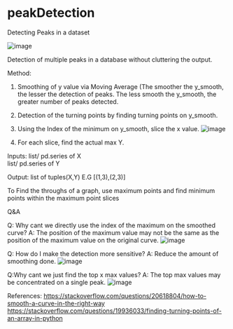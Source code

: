 # peakDetection
Detecting Peaks in a dataset

![image](https://user-images.githubusercontent.com/52102632/172800779-59e4ab20-e53c-4d2c-8707-3b18511eec3c.png)

Detection of multiple peaks in a database without cluttering the output.


Method:
1. Smoothing of y value via Moving Average (The smoother the y_smooth, the lesser the detection of peaks. The less smooth the y_smooth, the greater number of peaks detected.

2. Detection of the turning points by finding turning points on y_smooth.

3. Using the Index of the minimum on y_smooth, slice the x value.
![image](https://user-images.githubusercontent.com/52102632/172804778-d8451b2f-829e-4cef-8850-585e7a1c98a7.png)


4. For each slice, find the actual max Y.

Inputs: list/ pd.series of X  
        list/ pd.series of Y
        
Output: list of tuples(X,Y)
        E.G [(1,3),(2,3)]
        
To Find the throughs of a graph, use maximum points and find minimum points within the maximum point slices


Q&A

Q: Why cant we directly use the index of the maximum on the smoothed curve?
A: The position of the maximum value may not be the same as the position of the maximum value on the original curve.
![image](https://user-images.githubusercontent.com/52102632/172809057-d8383807-a512-4b0d-b0e9-6f02a231cf5e.png)


Q: How do I make the detection more sensitive?
A: Reduce the amount of smoothing done.
![image](https://user-images.githubusercontent.com/52102632/172808789-0c58ae92-62ac-4bd4-bde1-df996fd6ee3b.png)



Q:Why cant we just find the top x max values?
A: The top max values may be concentrated on a single peak.
![image](https://user-images.githubusercontent.com/52102632/172808269-a352b735-d19c-4b6f-9245-50dfa6f34a6a.png)




References:
https://stackoverflow.com/questions/20618804/how-to-smooth-a-curve-in-the-right-way
https://stackoverflow.com/questions/19936033/finding-turning-points-of-an-array-in-python

